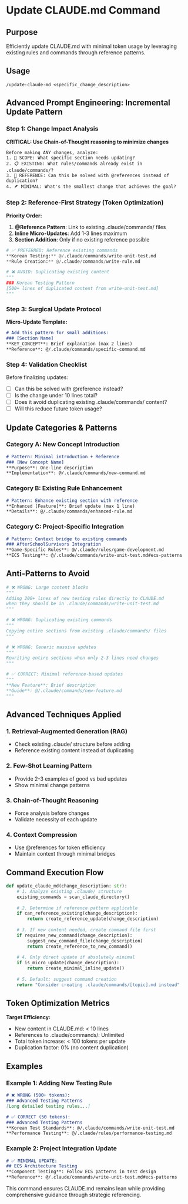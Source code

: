 # Update CLAUDE.md Command

## Purpose
Efficiently update CLAUDE.md with minimal token usage by leveraging existing rules and commands through reference patterns.

## Usage
```
/update-claude-md <specific_change_description>
```

## Advanced Prompt Engineering: Incremental Update Pattern

### Step 1: Change Impact Analysis
**CRITICAL: Use Chain-of-Thought reasoning to minimize changes**

```
Before making ANY changes, analyze:
1. 🎯 SCOPE: What specific section needs updating?
2. 📋 EXISTING: What rules/commands already exist in .claude/commands/?
3. 🔗 REFERENCE: Can this be solved with @references instead of duplication?
4. 🪶 MINIMAL: What's the smallest change that achieves the goal?
```

### Step 2: Reference-First Strategy (Token Optimization)

**Priority Order:**
1. **@Reference Pattern**: Link to existing .claude/commands/ files
2. **Inline Micro-Updates**: Add 1-3 lines maximum 
3. **Section Addition**: Only if no existing reference possible

```python
# ✅ PREFERRED: Reference existing commands
**Korean Testing:** @/.claude/commands/write-unit-test.md
**Rule Creation:** @/.claude/commands/write-rule.md

# ❌ AVOID: Duplicating existing content
"""
### Korean Testing Pattern
[500+ lines of duplicated content from write-unit-test.md]
"""
```

### Step 3: Surgical Update Protocol

**Micro-Update Template:**
```markdown
# Add this pattern for small additions:
### [Section Name]
**KEY_CONCEPT**: Brief explanation (max 2 lines)
**Reference**: @/.claude/commands/specific-command.md
```

### Step 4: Validation Checklist

Before finalizing updates:
- [ ] Can this be solved with @reference instead?
- [ ] Is the change under 10 lines total?
- [ ] Does it avoid duplicating existing .claude/commands/ content?
- [ ] Will this reduce future token usage?

## Update Categories & Patterns

### Category A: New Concept Introduction
```markdown
# Pattern: Minimal introduction + Reference
### [New Concept Name]
**Purpose**: One-line description
**Implementation**: @/.claude/commands/new-command.md
```

### Category B: Existing Rule Enhancement
```markdown
# Pattern: Enhance existing section with reference
**Enhanced [Feature]**: Brief update (max 1 line)
**Details**: @/.claude/commands/enhanced-rule.md
```

### Category C: Project-Specific Integration
```markdown
# Pattern: Context bridge to existing commands
### AfterSchoolSurvivors Integration
**Game-Specific Rules**: @/.claude/rules/game-development.md
**ECS Testing**: @/.claude/commands/write-unit-test.md#ecs-patterns
```

## Anti-Patterns to Avoid

```python
# ❌ WRONG: Large content blocks
"""
Adding 200+ lines of new testing rules directly to CLAUDE.md
when they should be in .claude/commands/write-unit-test.md
"""

# ❌ WRONG: Duplicating existing commands
"""
Copying entire sections from existing .claude/commands/ files
"""

# ❌ WRONG: Generic massive updates
"""
Rewriting entire sections when only 2-3 lines need changes
"""

# ✅ CORRECT: Minimal reference-based updates
"""
**New Feature**: Brief description
**Guide**: @/.claude/commands/new-feature.md
"""
```

## Advanced Techniques Applied

### 1. **Retrieval-Augmented Generation (RAG)**
- Check existing .claude/ structure before adding
- Reference existing content instead of duplicating

### 2. **Few-Shot Learning Pattern**
- Provide 2-3 examples of good vs bad updates
- Show minimal change patterns

### 3. **Chain-of-Thought Reasoning**
- Force analysis before changes
- Validate necessity of each update

### 4. **Context Compression**
- Use @references for token efficiency
- Maintain context through minimal bridges

## Command Execution Flow

```python
def update_claude_md(change_description: str):
    # 1. Analyze existing .claude/ structure
    existing_commands = scan_claude_directory()
    
    # 2. Determine if reference pattern applicable
    if can_reference_existing(change_description):
        return create_reference_update(change_description)
    
    # 3. If new content needed, create command file first
    if requires_new_command(change_description):
        suggest_new_command_file(change_description)
        return create_reference_to_new_command()
    
    # 4. Only direct update if absolutely minimal
    if is_micro_update(change_description):
        return create_minimal_inline_update()
    
    # 5. Default: suggest command creation
    return "Consider creating .claude/commands/[topic].md instead"
```

## Token Optimization Metrics

**Target Efficiency:**
- New content in CLAUDE.md: < 10 lines
- References to .claude/commands/: Unlimited
- Total token increase: < 100 tokens per update
- Duplication factor: 0% (no content duplication)

## Examples

### Example 1: Adding New Testing Rule
```markdown
# ❌ WRONG (500+ tokens):
### Advanced Testing Patterns
[Long detailed testing rules...]

# ✅ CORRECT (50 tokens):
### Advanced Testing Patterns
**Korean Test Standards**: @/.claude/commands/write-unit-test.md
**Performance Testing**: @/.claude/rules/performance-testing.md
```

### Example 2: Project Integration Update
```markdown
# ✅ MINIMAL UPDATE:
## ECS Architecture Testing
**Component Testing**: Follow ECS patterns in test design
**Reference**: @/.claude/commands/write-unit-test.md#ecs-patterns
```

This command ensures CLAUDE.md remains lean while providing comprehensive guidance through strategic referencing.